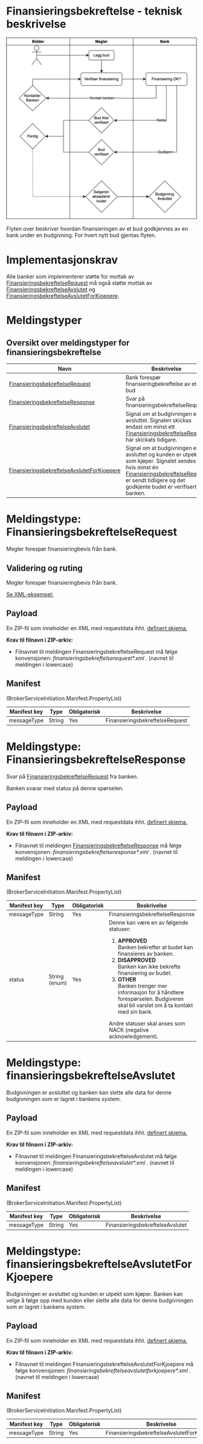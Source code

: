 Finansieringsbekreftelse - teknisk beskrivelse
=======================================

![Flyt Finansieringsbekreftelse](./finansieringsbekreftelse.svg)

Flyten over beskriver hvordan finansieringen av et bud godkjennes av en bank under en budgivning.
For hvert nytt bud gjentas flyten.

# Implementasjonskrav

Alle banker som implementerer støtte for mottak av [FinansieringsbekreftelseRequest](#meldingstype-finansieringsbekreftelserequest)
må også støtte mottak av [FinansieringsbekreftelseAvslutet](#meldingstype-finansieringsbekreftelseavslutet) og [FinansieringsbekreftelseAvslutetForKjoepere](#meldingstype-finansieringsbekreftelseavslutetforkjoepere).


# Meldingstyper
## Oversikt over meldingstyper for finansieringsbekreftelse
| Navn | Beskrivelse | Payload/vedlagt fil | 
|-----|-----|-----|
| [FinansieringsbekreftelseRequest](#meldingstype-finansieringsbekreftelserequest) | Bank forespør finansieringbekreftelse av et bud | XSD: FinansieringsbekreftelseRequest |
| [FinansieringsbekreftelseResponse](#meldingstype-finansieringsbekreftelseresponse) | Svar på finansieringsbekreftelseRequest | XSD: FinansieringsbekreftelseResponse |
| [FinansieringsbekreftelseAvslutet](#meldingstype-finansieringsbekreftelseavslutet) | Signal om at budgivningen er avsluttet. Signalen skickas endast om minst ett [FinansieringsbekreftelseRequest](#meldingstype-finansieringsbekreftelserequest) har skickats tidigare. | XSD: FinansieringsbekreftelseAvslutet |
| [FinansieringsbekreftelseAvslutetForKjoepere](#meldingstype-finansieringsbekreftelseavslutetforkjoepere) | Signal om at budgivningen er avsluttet og kunden er utpekt som kjøper. Signalet sendes kun hvis minst én [FinansieringsbekreftelseRequest](#meldingstype-finansieringsbekreftelserequest) er sendt tidligere og det godkjente budet er verifisert via banken. | XSD: FinansieringsbekreftelseAvslutetForKjoepere |

# Meldingstype: FinansieringsbekreftelseRequest
Megler forespør finansieringbevis från bank.

## Validering og ruting
Megler forespør finansieringbevis från bank.

[Se XML-eksempel:](./examples/finansieringsbekreftelseRequest-example.xml)

## Payload
En ZIP-fil som inneholder en XML med requestdata ihht. [definert skjema.](../afpant-model/xsd/dsve.xsd)

**Krav til filnavn i ZIP-arkiv:** 
* Filnavnet til meldingen FinansieringsbekreftelseRequest må følge konvensjonen: _finansieringsbekreftelserequest*.xml_ . (navnet til meldingen i lowercase)

## Manifest
(BrokerServiceInitiation.Manifest.PropertyList)

|Manifest key|Type|Obligatorisk|Beskrivelse|
|--- |--- |--- |--- |
|messageType|String|Yes|FinansieringsbekreftelseRequest|

# Meldingstype: FinansieringsbekreftelseResponse
Svar på [FinansieringsbekreftelseRequest](#meldingstype-finansieringsbekreftelserequest) fra banken.

Banken svarar med status på denne spørselen.

## Payload
En ZIP-fil som inneholder en XML med requestdata ihht. [definert skjema.](../afpant-model/xsd/dsve.xsd)

**Krav til filnavn i ZIP-arkiv:** 
* Filnavnet til meldingen [FinansieringsbekreftelseResponse](#meldingstype-finansieringsbekreftelseresponse) må følge konvensjonen: _finansieringsbekreftelseresponse*.xml_ . (navnet til meldingen i lowercase)

## Manifest
(BrokerServiceInitiation.Manifest.PropertyList)

|Manifest key|Type|Obligatorisk|Beskrivelse|
|--- |--- |--- |--- |
|messageType|String|Yes|FinansieringsbekreftelseResponse|
|status|String (enum)|Yes|Denne kan være en av følgende statuser: <ol><li>**APPROVED**<br/>Banken bekrefter at budet kan finansieres av banken.</li><li>**DISAPPROVED**<br/>Banken kan ikke bekrefte finansiering av budet.</li><li>**OTHER**<br/>Banken trenger mer informasjon for å håndtere forespørselen. Budgiveren skal bli varslet om å ta kontakt med sin bank.</li></ol> Andre statuser skal anses som NACK (negative acknowledgement).|

# Meldingstype: finansieringsbekreftelseAvslutet

Budgivningen er avsluttet og banken kan slette alle data for denne budgivningen som er lagret i bankens system.

## Payload
En ZIP-fil som inneholder en XML med requestdata ihht. [definert skjema.](../afpant-model/xsd/dsve.xsd)

**Krav til filnavn i ZIP-arkiv:** 
* Filnavnet til meldingen FinansieringsbekreftelseAvslutet må følge konvensjonen: _finansieringsbekreftelseavslutet*.xml_ . (navnet til meldingen i lowercase)

## Manifest
(BrokerServiceInitiation.Manifest.PropertyList)

|Manifest key|Type|Obligatorisk|Beskrivelse|
|--- |--- |--- |--- |
|messageType|String|Yes|FinansieringsbekreftelseAvslutet|

# Meldingstype: finansieringsbekreftelseAvslutetForKjoepere

Budgivningen er avsluttet og kunden er utpekt som kjøper. Banken kan velge å følge opp med kunden eller slette alle data for denne budgivningen som er lagret i bankens system.

## Payload
En ZIP-fil som inneholder en XML med requestdata ihht. [definert skjema.](../afpant-model/xsd/dsve.xsd)

**Krav til filnavn i ZIP-arkiv:** 
* Filnavnet til meldingen FinansieringsbekreftelseAvslutetForKjoepere må følge konvensjonen: _finansieringsbekreftelseavslutetforkjoepere*.xml_ . (navnet til meldingen i lowercase)

## Manifest
(BrokerServiceInitiation.Manifest.PropertyList)

|Manifest key|Type|Obligatorisk|Beskrivelse|
|--- |--- |--- |--- |
|messageType|String|Yes|FinansieringsbekreftelseAvslutetForKjoepere|

